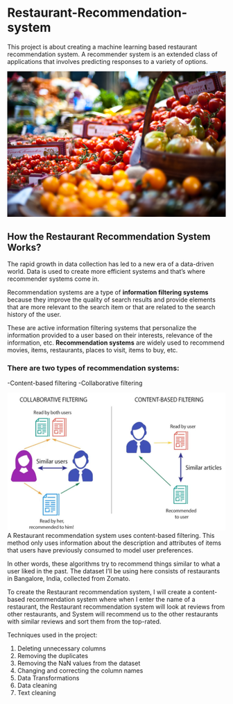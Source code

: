 # Restaurant-Recommendation-system

This project is about creating a machine learning based restaurant recommendation system. A recommender system is an extended class of applications that involves predicting responses to a variety of options.

![alt text](https://github.com/hrideshkohli/Restaurant-Recommendation-system/blob/main/img.jpg)

## How the Restaurant Recommendation System Works?

The rapid growth in data collection has led to a new era of a data-driven world. Data is used to create more efficient systems and that’s where recommender systems come in.

Recommendation systems are a type of **information filtering systems** because they improve the quality of search results and provide elements that are more relevant to the search item or that are related to the search history of the user.

These are active information filtering systems that personalize the information provided to a user based on their interests, relevance of the information, etc. **Recommendation systems** are widely used to recommend movies, items, restaurants, places to visit, items to buy, etc.

### There are two types of recommendation systems:

-Content-based filtering
-Collaborative filtering

![alt text](https://github.com/hrideshkohli/Restaurant-Recommendation-system/blob/main/collaborating.JPG)
A Restaurant recommendation system uses content-based filtering. This method only uses information about the description and attributes of items that users have previously consumed to model user preferences.

In other words, these algorithms try to recommend things similar to what a user liked in the past. The dataset I’ll be using here consists of restaurants in Bangalore, India, collected from Zomato.

To create the Restaurant recommendation system, I will create a content-based recommendation system where when I enter the name of a restaurant, the Restaurant recommendation system will look at reviews from other restaurants, and System will recommend us to the other restaurants with similar reviews and sort them from the top-rated.

Techniques used in the project:

1. Deleting unnecessary columns
2. Removing the duplicates
3. Removing the NaN values from the dataset
4. Changing and correcting the column names
5. Data Transformations
6. Data cleaning
7. Text cleaning
